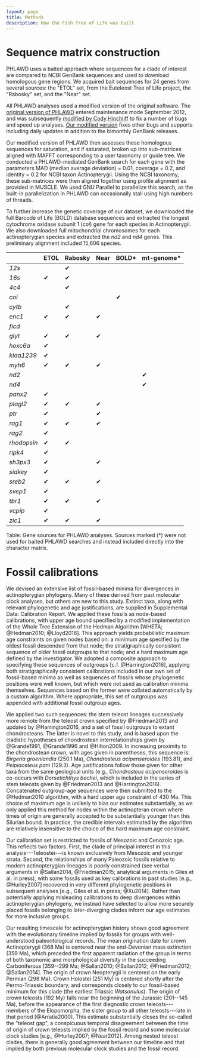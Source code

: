 ```yaml
---
layout: page
title: Methods
description: How the Fish Tree of Life was built
---
```


# Sequence matrix construction

PHLAWD uses a baited approach where sequences for a clade of interest are compared to NCBI GenBank sequences and used to download homologous gene regions. We acquired bait sequences for 24 genes from several sources: the "ETOL" set, from the Euteleost Tree of Life project, the "Rabosky" set, and the "Near" set.

All PHLAWD analyses used a modified version of the original software. The [original version of PHLAWD](https://github.com/blackrim/phlawd) entered maintenance mode September 2012, and was subsequently [modified by Cody Hinchliff](https://github.com/chinchliff/phlawd) to fix a number of bugs and speed up analyses. [Our modified version](https://github.com/jonchang/phlawd) fixes other bugs and supports including daily updates in addition to the bimonthly GenBank releases.

Our modified version of PHLAWD then assesses these homologous sequences for saturation, and if saturated, broken up into sub-matrices aligned with MAFFT corresponding to a user taxonomy or guide tree. We conducted a PHLAWD-mediated GenBank search for each gene with the parameters MAD (median average deviation) = 0.01, coverage = 0.2, and identity = 0.2 for NCBI taxon Actinopterygii. Using the NCBI taxonomy, these sub-matrices were then aligned together using profile alignment as provided in MUSCLE. We used GNU Parallel to parallelize this search, as the built-in parallelization in PHLAWD can occasionally stall using high numbers of threads.

To further increase the genetic coverage of our dataset, we downloaded the full Barcode of Life (BOLD) database sequences and extracted the longest cytochrome oxidase subunit 1 (*coi*) gene for each species in Actinopterygii. We also downloaded full mitochondrial chromosomes for each actinopterygian species and extracted the *nd2* and *nd4* genes. This preliminary alignment included 15,606 species. 


|             | ETOL | Rabosky | Near | BOLD* | mt-genome* |
|-------------|------|---------|------|-------|------------|
| *12s*       |      | &#10004;     |      |       |            |
| *16s*       | &#10004;  | &#10004;     |      |       |            |
| *4c4*       |      | &#10004;     |      |       |            |
| *coi*       |      |         |      | &#10004;   |            |
| *cytb*      |      | &#10004;     |      |       |            |
| *enc1*      | &#10004;  | &#10004;     | &#10004;  |       |            |
| *ficd*      |      |         |      |       |            |
| *glyt*      | &#10004;  | &#10004;     | &#10004;  |       |            |
| *hoxc6a*    | &#10004;  |         |      |       |            |
| *kiaa1239*  | &#10004;  |         |      |       |            |
| *myh6*      | &#10004;  | &#10004;     | &#10004;  |       |            |
| *nd2*       |      |         |      |       | &#10004;        |
| *nd4*       |      |         |      |       | &#10004;        |
| *panx2*     | &#10004;  |         |      |       |            |
| *plagl2*    | &#10004;  | &#10004;     | &#10004;  |       |            |
| *ptr*       | &#10004;  |         | &#10004;  |       |            |
| *rag1*      | &#10004;  | &#10004;     | &#10004;  |       |            |
| *rag2*      | &#10004;  |         |      |       |            |
| *rhodopsin* | &#10004;  | &#10004;     |      |       |            |
| *ripk4*     | &#10004;  |         |      |       |            |
| *sh3px3*    | &#10004;  |         | &#10004;  |       |            |
| *sidkey*    | &#10004;  |         |      |       |            |
| *sreb2*     | &#10004;  | &#10004;     | &#10004;  |       |            |
| *svep1*     | &#10004;  |         |      |       |            |
| *tbr1*      | &#10004;  | &#10004;     | &#10004;  |       |            |
| *vcpip*     | &#10004;  |         |      |       |            |
| *zic1*      | &#10004;  | &#10004;     | &#10004;  |       |            |

Table: Gene sources for PHLAWD analyses. Sources marked (*) were not used for baited PHLAWD searches and instead included directly into the character matrix.

# Fossil calibrations

We devised an extensive list of fossil-based minima for divergences in actinopterygian phylogeny. Many of these derived from past molecular clock analyses, but others are new to this study. Extinct taxa, along with relevant phylogenetic and age justifications, are supplied in Supplemental Data: Calibration Report. We applied these fossils as node-based calibrations, with upper age bound specified by a modified implementation of the Whole Tree Extension of the Hedman Algorithm [WHETA; @Hedman2010; @Lloyd2016]. This approach yields probabilistic maximum age constraints on given nodes based on: a minimum age specified by the oldest fossil descended from that node; the stratigraphically consistent sequence of older fossil outgroups to that node; and a hard maximum age defined by the investigator. We adopted a composite approach to specifying these sequences of outgroups [c.f. @Harrington2016], applying both stratigraphically consistent calibrations included in our own set of fossil-based minima as well as sequences of fossils whose phylogenetic positions were well known, but which were not used as calibration minima themselves. Sequences based on the former were collated automatically by a custom algorithm. Where appropriate, this set of outgroups was appended with additional fossil outgroup ages.

We applied two such sequences: the stem teleost lineages successively more remote from the teleost crown specified by @Friedman2013 and updated by @Harrington2016, and a set of fossil outgroups to extant chondrosteans. The latter is novel to this study, and is based upon the cladistic hypotheses of chondrostean interrelationships given by @Grande1991, @Grande1996 and @Hilton2009. In increasing proximity to the chondrostean crown, with ages given in parentheses, this sequence is: *Birgeria groenlandia* (250.1 Ma), *Chondrosteus acipenseroides* (193.81), and *Peipiaosteus pani* (129.3). Age justifications follow those given for other taxa from the same geological units (e.g., *Chondrosteus acipenseroides* is co-occurs with *Dorsetichthys bechei*, which is included in the series of stem teleosts given by @Friedman2013 and @Harrington2016). Concatenated outgroup-age sequences were then submitted to the @Hedman2010 algorithm, with a hard upper age constraint of 430 Ma. This choice of maximum age is unlikely to bias our estimates substantially, as we only applied this method for nodes within the actinopteran crown where times of origin are generally accepted to be substantially younger than this Silurian bound. In practice, the credible intervals estimated by the algorithm are relatively insensitive to the choice of the hard maximum age constraint.

Our calibration set is restricted to fossils of Mesozoic and Cenozoic age. This reflects two factors. First, the clade of principal interest in this analysis---Teleostei---is known exclusively from Mesozoic and younger strata. Second, the relationships of many Paleozoic fossils relative to modern actinopterygian lineages is poorly constrained (see verbal arguments in @Sallan2014, @Friedman2015; analytical arguments in Giles et al. in press), with some fossils used as key calibrations in past studies [e.g., @Hurley2007] recovered in very different phylogenetic positions in subsequent analyses [e.g., Giles et al. in press; @Xu2014]. Rather than potentially applying misleading calibrations to deep divergences within actinopterygian phylogeny, we instead have selected to allow more securely placed fossils belonging to later-diverging clades inform our age estimates for more inclusive groups.

Our resulting timescale for actinopterygian history shows good agreement with the evolutionary timeline implied by fossils for groups with well-understood paleontological records. The mean origination date for crown Actinopterygii (368 Ma) is centered near the end-Devonian mass extinction (359 Ma), which preceded the first apparent radiation of the group in terms of both taxonomic and morphological diversity in the succeeding Carboniferous [359--299 Ma; @Sallan2010; @Sallan2012; @Friedman2012; @Sallan2014]. The origin of crown Neopterygii is centered on the early Permian (298 Ma). Crown Holostei (251 My) is centered shortly after the Permo-Triassic boundary, and corresponds closely to our fossil-based minimum for this clade (the earliest Triassic *Watsonulus*). The origin of crown teleosts (192 My) falls near the beginning of the Jurassic (201--145 Ma), before the appearance of the first diagnostic crown teleosts---members of the Elopomorpha, the sister group to all other teleosts---late in that period [@Arratia2000]. This estimate substantially closes the so-called the "teleost gap", a conspicuous temporal disagreement between the time of origin of crown teleosts implied by the fossil record and some molecular clock studies [e.g., @Hurley2007; @Near2012]. Among nested teleost clades, there is generally good agreement between our timeline and that implied by both previous molecular clock studies and the fossil record.

